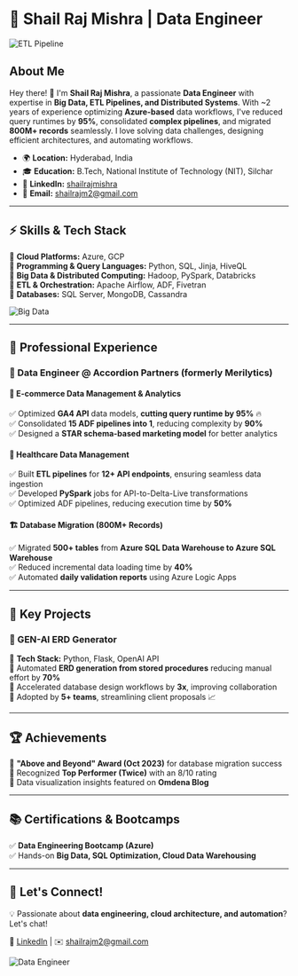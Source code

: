 # 🚀 Shail Raj Mishra | Data Engineer  

![ETL Pipeline](https://media.giphy.com/media/ZVik7pBtu9dNS/giphy.gif)  

## About Me

Hey there! 👋 I'm **Shail Raj Mishra**, a passionate **Data Engineer** with expertise in **Big Data, ETL Pipelines, and Distributed Systems**. With ~2 years of experience optimizing **Azure-based** data workflows, I've reduced query runtimes by **95%**, consolidated **complex pipelines**, and migrated **800M+ records** seamlessly. I love solving data challenges, designing efficient architectures, and automating workflows. 

- 🌍 **Location:** Hyderabad, India  
- 🎓 **Education:** B.Tech, National Institute of Technology (NIT), Silchar 
- 🔗 **LinkedIn:** [shailrajmishra](https://www.linkedin.com/in/shailrajmishra)  
- 📧 **Email:** shailrajm2@gmail.com  

---

## ⚡ Skills & Tech Stack

🔹 **Cloud Platforms:** Azure, GCP  
🔹 **Programming & Query Languages:** Python, SQL, Jinja, HiveQL  
🔹 **Big Data & Distributed Computing:** Hadoop, PySpark, Databricks  
🔹 **ETL & Orchestration:** Apache Airflow, ADF, Fivetran  
🔹 **Databases:** SQL Server, MongoDB, Cassandra  

![Big Data](https://media.giphy.com/media/L1R1tvI9svkIWwpVYr/giphy.gif)  

---

## 💼 Professional Experience

### 📌 Data Engineer @ Accordion Partners (formerly Merilytics)  

#### 🛒 **E-commerce Data Management & Analytics**  
✅ Optimized **GA4 API** data models, **cutting query runtime by 95%** 🔥  
✅ Consolidated **15 ADF pipelines into 1**, reducing complexity by **90%**  
✅ Designed a **STAR schema-based marketing model** for better analytics  

#### 🏥 **Healthcare Data Management**  
✅ Built **ETL pipelines** for **12+ API endpoints**, ensuring seamless data ingestion  
✅ Developed **PySpark** jobs for API-to-Delta-Live transformations  
✅ Optimized ADF pipelines, reducing execution time by **50%**  

#### 🏗️ **Database Migration (800M+ Records)**  
✅ Migrated **500+ tables** from **Azure SQL Data Warehouse to Azure SQL Warehouse**  
✅ Reduced incremental data loading time by **40%**  
✅ Automated **daily validation reports** using Azure Logic Apps  

---

## 🚀 Key Projects

### 📌 GEN-AI ERD Generator  
🔹 **Tech Stack:** Python, Flask, OpenAI API  
🔹 Automated **ERD generation from stored procedures** reducing manual effort by **70%**  
🔹 Accelerated database design workflows by **3x**, improving collaboration  
🔹 Adopted by **5+ teams**, streamlining client proposals 📈  


---

## 🏆 Achievements

🏅 **"Above and Beyond" Award (Oct 2023)** for database migration success  
🏅 Recognized **Top Performer (Twice)** with an 8/10 rating  
🏅 Data visualization insights featured on **Omdena Blog**  

---

## 📚 Certifications & Bootcamps

✅ **Data Engineering Bootcamp (Azure)**  
✅ Hands-on **Big Data, SQL Optimization, Cloud Data Warehousing**  

---

## 📢 Let's Connect!

💡 Passionate about **data engineering, cloud architecture, and automation**? Let's chat!  

🔗 [LinkedIn](https://www.linkedin.com/in/shailrajmishra) | ✉️ shailrajm2@gmail.com  

![Data Engineer](https://media.giphy.com/media/3o7abldj0b3rxrZUxW/giphy.gif)  

